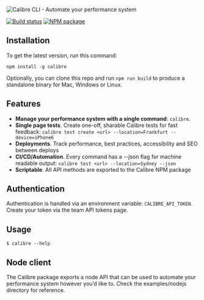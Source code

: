 ![Calibre CLI - Automate your performance system](https://user-images.githubusercontent.com/924/33245064-93ef3f98-d356-11e7-8048-a8446100356c.png)

[![Build status](https://badge.buildkite.com/5e41ea8c42fa868fc2c41c063e742d5350de1daabd99acd636.svg)](https://buildkite.com/calibre/terminal-cli)
[![NPM package](https://img.shields.io/npm/v/calibre.svg)](https://www.npmjs.com/package/calibre)

## Installation

To get the latest version, run this command:

```
npm install -g calibre
```

Optionally, you can clone this repo and run `npm run build` to produce a standalone binary for Mac, Windows or Linux.

## Features

* **Manage your performance system with a single command**: `calibre`.
* **Single page tests**. Create one-off, sharable Calibre tests for fast feedback: `calibre test create <url> --location=Frankfurt --device=iPhone6`
* **Deployments**. Track performance, best practices, accessibility and SEO between deploys
* **CI/CD/Automation**. Every command has a --json flag for machine readable output: `calibre test <url> --location=Sydney --json`
* **Scriptable**. All API methods are exported to the Calibre NPM package

## Authentication

Authentication is handled via an environment variable: `CALIBRE_API_TOKEN`. Create your token via the team API tokens page.

## Usage

```
$ calibre --help
```

## Node client

The Calibre package exports a node API that can be used to automate your performance system however you’d like to. Check the examples/nodejs directory for reference.

